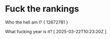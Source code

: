 # Fuck the rankings

Who the hell am I?
{ 12672781 }

What fucking year is it?
[ 2025-03-22T10:23:20Z ]
